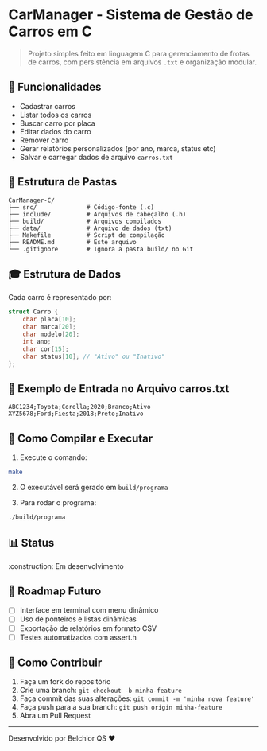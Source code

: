 # CarManager - Sistema de Gestão de Carros em C

> Projeto simples feito em linguagem C para gerenciamento de frotas de carros, com persistência em arquivos `.txt` e organização modular.

## 🚀 Funcionalidades

* Cadastrar carros
* Listar todos os carros
* Buscar carro por placa
* Editar dados do carro
* Remover carro
* Gerar relatórios personalizados (por ano, marca, status etc)
* Salvar e carregar dados de arquivo `carros.txt`

## 📁 Estrutura de Pastas

```
CarManager-C/
├── src/              # Código-fonte (.c)
├── include/          # Arquivos de cabeçalho (.h)
├── build/            # Arquivos compilados
├── data/             # Arquivo de dados (txt)
├── Makefile          # Script de compilação
├── README.md         # Este arquivo
└── .gitignore        # Ignora a pasta build/ no Git
```

## 🎓 Estrutura de Dados

Cada carro é representado por:

```c
struct Carro {
    char placa[10];
    char marca[20];
    char modelo[20];
    int ano;
    char cor[15];
    char status[10]; // "Ativo" ou "Inativo"
};
```

## 📝 Exemplo de Entrada no Arquivo carros.txt

```
ABC1234;Toyota;Corolla;2020;Branco;Ativo
XYZ5678;Ford;Fiesta;2018;Preto;Inativo
```

## 🚩 Como Compilar e Executar

1. Execute o comando:

```bash
make
```

2. O executável será gerado em `build/programa`

3. Para rodar o programa:

```bash
./build/programa
```

## 📊 Status

\:construction: Em desenvolvimento

## 📅 Roadmap Futuro

* [ ] Interface em terminal com menu dinâmico
* [ ] Uso de ponteiros e listas dinâmicas
* [ ] Exportação de relatórios em formato CSV
* [ ] Testes automatizados com assert.h

## 🚜 Como Contribuir

1. Faça um fork do repositório
2. Crie uma branch: `git checkout -b minha-feature`
3. Faça commit das suas alterações: `git commit -m 'minha nova feature'`
4. Faça push para a sua branch: `git push origin minha-feature`
5. Abra um Pull Request

---

Desenvolvido por Belchior QS ❤️

